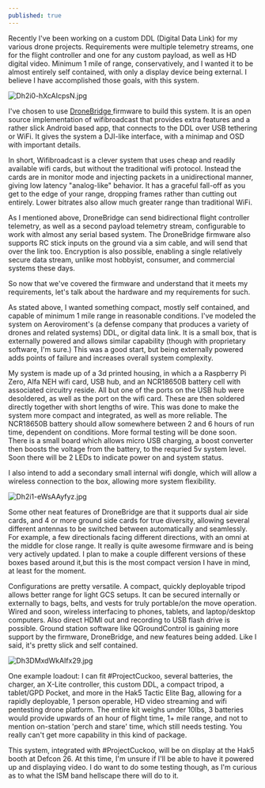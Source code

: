 ```yaml
---
published: true
---
```

Recently I've been working on a custom DDL (Digital Data Link) for my various drone projects. Requirements were multiple telemetry streams, one for the flight controller and one for any custom payload, as well as  HD digital video. Minimum 1 mile of range, conservatively, and I wanted it to be almost entirely self contained, with only a display device being external. I believe I have accomplished those goals, with this system. 

![Dh2i0-hXcAIcpsN.jpg]({{site.baseurl}}/images/2018/7/Dh2i0-hXcAIcpsN.jpg)

I've chosen to use <a href="https://github.com/seeul8er/DroneBridge"> DroneBridge </a> firmware to build this system. It is an open source implementation of wifibroadcast that provides extra features and a rather slick Android based app, that connects to the DDL over USB tethering or WiFi. It gives the system a DJI-like interface, with a minimap and OSD with important details. 

In short, Wifibroadcast is a clever system that uses cheap and readily available wifi cards, but without the traditional wifi protocol. Instead the cards are in monitor mode and injecting packets in a unidirectional manner, giving low latency "analog-like" behavior. It has a graceful fall-off as you get to the edge of your range, dropping frames rather than cutting out entirely. Lower bitrates also allow much greater range than traditional WiFi. 

As I mentioned above, DroneBridge can send bidirectional flight controller telemetry, as well as a second payload telemetry stream, configurable to work with almost any serial based system. The DroneBridge firmware also supports RC stick inputs on the ground via a sim cable, and will send that over the link too. Encryption is also possible, enabling a single relatively secure data stream, unlike most hobbyist, consumer, and commercial systems these days.  

So now that we've covered the firmware and understand that it meets my requirements, let's talk about the hardware and my requirements for such. 

As stated above, I wanted something compact, mostly self contained, and capable of minimum 1 mile range in reasonable conditions. I've modeled the system on Aeroviroment's (a defense company that produces a variety of drones and related systems) DDL, or digital data link. It is a small box, that is externally powered and allows similar capability (though with proprietary software, I'm sure.) 
This was a good start, but being externally powered adds points of failure and increases overall system complexity. 

My system is made up of a 3d printed housing, in which a a Raspberry Pi Zero, Alfa NEH wifi card, USB hub, and an NCR18650B battery cell with associated circuitry reside. All but one of the ports on the USB hub were desoldered, as well as the port on the wifi card. These are then soldered directly together with  short lengths of wire. This was done to make the system more compact and integrated, as well as more reliable. The NCR18650B battery should allow somewhere between 2 and 6 hours of run time, dependent on conditions. More formal testing will be done soon. There is a small board which allows micro USB charging, a boost converter then boosts the voltage from the battery, to the requried 5v system level.  Soon there will be 2 LEDs to indicate power on and system status. 

I also intend to add a secondary small internal wifi dongle, which will allow a wireless connection to the box, allowing more system flexibility. 

![Dh2i1-eWsAAyfyz.jpg]({{site.baseurl}}/images/2018/7/Dh2i1-eWsAAyfyz.jpg)

Some other neat features of DroneBridge are that  it supports dual air side cards, and 4 or more ground side cards for true diversity, allowing several different antennas to be switched between automatically and seamlessly. For example, a few directionals facing different directions, with an omni at the middle for close range. It really is quite awesome firmware and is being very actively updated. I plan to make a couple different versions of these boxes based around it,but this is the most compact version I have in mind, at least for the moment.

Configurations are pretty versatile. A compact, quickly deployable tripod allows better range for light GCS setups. It can be secured internally or externally to bags, belts, and vests for truly portable/on the move operation. Wired and soon, wireless interfacing to phones, tablets, and laptop/desktop computers. Also direct HDMI out and recording to USB flash drive is possible. Ground station software like QGroundControl is gaining more support by the firmware, DroneBridge, and new features being added.
Like I said, it's pretty slick and self contained. 

![Dh3DMxdWkAIfx29.jpg]({{site.baseurl}}/images/2018/7/Dh3DMxdWkAIfx29.jpg)

One example loadout: I can fit #ProjectCuckoo, several batteries, the charger, an X-Lite controller, this custom DDL, a compact tripod, a tablet/GPD Pocket, and more in the Hak5 Tactic Elite Bag, allowing for a rapidly deployable, 1 person operable, HD video streaming and wifi pentesting drone platform.
The entire kit weighs under 10lbs, 3 batteries would provide upwards of an hour of flight time, 1+ mile  range, and not to mention on-station 'perch and stare' time, which still needs testing.
You really can't get more capability in this kind of package. 

This system, integrated with #ProjectCuckoo, will be on display at the Hak5 booth at Defcon 26. At this time, I'm unsure if I'll be able to have it powered up and displaying video. I do want to do some testing though, as I'm curious as to what the ISM band hellscape there will do to it. 
